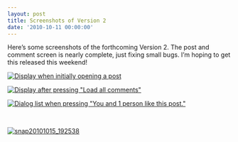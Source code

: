 ```yaml
---
layout: post
title: Screenshots of Version 2
date: '2010-10-11 00:00:00'
---
```


Here&#8217;s some screenshots of the forthcoming Version 2. The post and comment screen is nearly complete, just fixing small bugs. I&#8217;m hoping to get this released this weekend!

<!-- see gallery_shortcode() in wp-includes/media.php -->

<div id='gallery-1' class='gallery galleryid-102 gallery-columns-3 gallery-size-thumbnail'>
  <dl class='gallery-item'>
    <dt class='gallery-icon'>
      <a href='http://www.senab.co.uk/2010/10/11/preview-screenshots-of-version-2/snap20101011_115209/' title='Display when initially opening a post'><img src="http://i1.wp.com/www.senab.co.uk/wp-content/uploads/2010/10/snap20101011_115209.png?resize=150%2C150" class="attachment-thumbnail" alt="Display when initially opening a post" data-recalc-dims="1" /></a>
    </dt>
  </dl>
  
  <dl class='gallery-item'>
    <dt class='gallery-icon'>
      <a href='http://www.senab.co.uk/2010/10/11/preview-screenshots-of-version-2/snap20101011_115216/' title='Display after pressing &quot;Load all comments&quot;'><img src="http://i1.wp.com/www.senab.co.uk/wp-content/uploads/2010/10/snap20101011_115216.png?resize=150%2C150" class="attachment-thumbnail" alt="Display after pressing &quot;Load all comments&quot;" data-recalc-dims="1" /></a>
    </dt>
  </dl>
  
  <dl class='gallery-item'>
    <dt class='gallery-icon'>
      <a href='http://www.senab.co.uk/2010/10/11/preview-screenshots-of-version-2/snap20101011_115227/' title='Dialog list when pressing &quot;You and 1 person like this post.&quot;'><img src="http://i0.wp.com/www.senab.co.uk/wp-content/uploads/2010/10/snap20101011_115227.png?resize=150%2C150" class="attachment-thumbnail" alt="Dialog list when pressing &quot;You and 1 person like this post.&quot;" data-recalc-dims="1" /></a>
    </dt>
  </dl>
  
  <br style="clear: both" /><dl class='gallery-item'>
    <dt class='gallery-icon'>
      <a href='http://www.senab.co.uk/2010/10/11/preview-screenshots-of-version-2/snap20101015_192538/' title='snap20101015_192538'><img src="http://i0.wp.com/www.senab.co.uk/wp-content/uploads/2010/10/snap20101015_192538.png?resize=150%2C150" class="attachment-thumbnail" alt="snap20101015_192538" data-recalc-dims="1" /></a>
    </dt>
  </dl>
  
  <br style='clear: both;' />
</div>